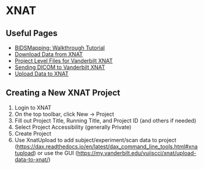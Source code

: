 # XNAT

## Useful Pages

- [BIDSMapping: Walkthrough Tutorial](bidsmapping_walkthrough.md)
- [Download Data from XNAT](download_xnat.md)
- [Project Level Files for Vanderbilt XNAT](project_level_files.md)
- [Sending DICOM to Vanderbilt XNAT](sending_dicom_to_xnat.md)
- [Upload Data to XNAT](upload_xnat.md)

## Creating a New XNAT Project

1. Login to XNAT
2. On the top toolbar, click New -> Project
3. Fill out Project Title, Running Title, and Project ID (and others if needed)
4. Select Project Accessibility (generally Private)
5. Create Project
6. Use XnatUpload to add subject/experiment/scan data to project (https://dax.readthedocs.io/en/latest/dax_command_line_tools.html#xnatupload) or use the GUI (https://my.vanderbilt.edu/vuiiscci/xnat/upload-data-to-xnat/)
